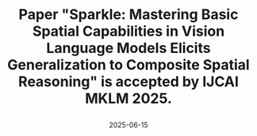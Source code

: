 ---
title: |
    Paper "Sparkle: Mastering Basic Spatial Capabilities in Vision Language Models Elicits Generalization to Composite Spatial Reasoning" is accepted by <strong>IJCAI MKLM 2025</strong>.
date: 2025-06-15 
---